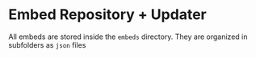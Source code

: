 # Embed Repository + Updater

All embeds are stored inside the `embeds` directory.
They are organized in subfolders as `json` files